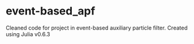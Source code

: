 # event-based_apf
Cleaned code for project in event-based auxiliary particle filter. Created using Julia v0.6.3
